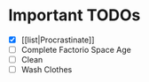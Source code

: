 # Important TODOs
- [x] [[list|Procrastinate]]
- [ ] Complete Factorio Space Age
- [ ] Clean
- [ ] Wash Clothes
